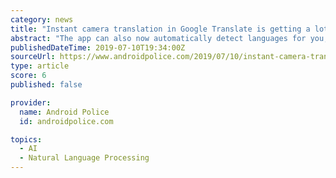 ```yaml
---
category: news
title: "Instant camera translation in Google Translate is getting a lot better"
abstract: "The app can also now automatically detect languages for you, so you don't need to wonder what to select if you're in a bilingual area, and the quality of the instant camera translations has been further improved via the magic of Neural Machine Translation."
publishedDateTime: 2019-07-10T19:34:00Z
sourceUrl: https://www.androidpolice.com/2019/07/10/instant-camera-translation-in-google-translate-is-getting-a-lot-better/
type: article
score: 6
published: false

provider:
  name: Android Police
  id: androidpolice.com

topics:
  - AI
  - Natural Language Processing
---
```

